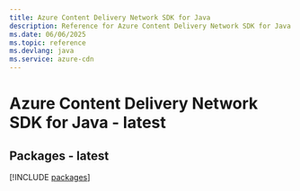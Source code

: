 ```yaml
---
title: Azure Content Delivery Network SDK for Java
description: Reference for Azure Content Delivery Network SDK for Java
ms.date: 06/06/2025
ms.topic: reference
ms.devlang: java
ms.service: azure-cdn
---
```

# Azure Content Delivery Network SDK for Java - latest
## Packages - latest
[!INCLUDE [packages](content-delivery-network-index.md)]